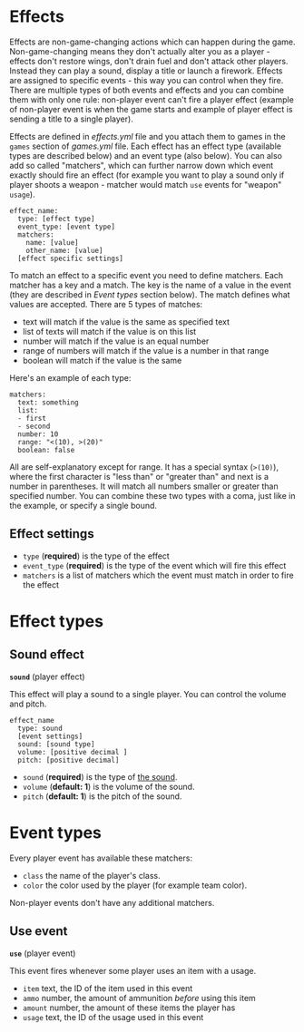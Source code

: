 # Effects

Effects are non-game-changing actions which can happen during the game. Non-game-changing means they don't actually alter you as a player - effects don't restore wings, don't drain fuel and don't attack other players. Instead they can play a sound, display a title or launch a firework. Effects are assigned to specific events - this way you can control when they fire. There are multiple types of both events and effects and you can combine them with only one rule: non-player event can't fire a player effect (example of non-player event is when the game starts and example of player effect is sending a title to a single player).

Effects are defined in _effects.yml_ file and you attach them to games in the `games` section of _games.yml_ file. Each effect has an effect type (available types are described below) and an event type (also below). You can also add so called "matchers", which can further narrow down which event exactly should fire an effect (for example you want to play a sound only if player shoots a weapon - matcher would match `use` events for "weapon" `usage`).

```
effect_name:
  type: [effect type]
  event_type: [event type]
  matchers:
    name: [value]
    other_name: [value]
  [effect specific settings]
```

To match an effect to a specific event you need to define matchers. Each matcher has a key and a match. The key is the name of a value in the event (they are described in _Event types_ section below). The match defines what values are accepted. There are 5 types of matches:

* text will match if the value is the same as specified text
* list of texts will match if the value is on this list
* number will match if the value is an equal number
* range of numbers will match if the value is a number in that range
* boolean will match if the value is the same

Here's an example of each type:

```
matchers:
  text: something
  list:
  - first
  - second
  number: 10
  range: "<(10), >(20)"
  boolean: false
```

All are self-explanatory except for range. It has a special syntax (`>(10)`), where the first character is "less than" or "greater than" and next is a number in parentheses. It will match all numbers smaller or greater than specified number. You can combine these two types with a coma, just like in the example, or specify a single bound.

## Effect settings

* `type` (**required**) is the type of the effect
* `event_type` (**required**) is the type of the event which will fire this effect
* `matchers` is a list of matchers which the event must match in order to fire the effect

# Effect types

## Sound effect

**`sound`** (player effect)

This effect will play a sound to a single player. You can control the volume and pitch.

```
effect_name
  type: sound
  [event settings]
  sound: [sound type]
  volume: [positive decimal ]
  pitch: [positive decimal]
```

* `sound` (**required**) is the type of [the sound](https://hub.spigotmc.org/javadocs/spigot/org/bukkit/Sound.html).
* `volume` (**default: 1**) is the volume of the sound.
* `pitch` (**default: 1**) is the pitch of the sound.

# Event types

Every player event has available these matchers:

* `class` the name of the player's class.
* `color` the color used by the player (for example team color).

Non-player events don't have any additional matchers.

## Use event

**`use`** (player event)

This event fires whenever some player uses an item with a usage.

* `item` text, the ID of the item used in this event
* `ammo` number, the amount of ammunition _before_ using this item
* `amount` number, the amount of these items the player has
* `usage` text, the ID of the usage used in this event
